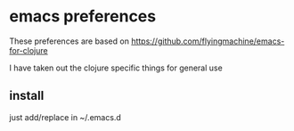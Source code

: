 # emacs preferences

These preferences are based on https://github.com/flyingmachine/emacs-for-clojure

I have taken out the clojure specific things for general use

## install

just add/replace in ~/.emacs.d
